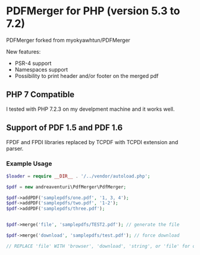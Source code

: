 # PDFMerger for PHP (version 5.3 to 7.2)

PDFMerger forked from myokyawhtun/PDFMerger

New features:
* PSR-4 support
* Namespaces support
* Possibility to print header and/or footer on the merged pdf

## PHP 7 Compatible

I tested with PHP 7.2.3 on my develpment machine and it works well.

## Support of PDF 1.5 and PDF 1.6

FPDF and FPDI libraries replaced by TCPDF with TCPDI extension and parser.

### Example Usage
```php
$loader = require __DIR__ . '/../vendor/autoload.php';

$pdf = new andreaventuri\PdfMerger\PdfMerger;

$pdf->addPDF('samplepdfs/one.pdf', '1, 3, 4');
$pdf->addPDF('samplepdfs/two.pdf', '1-2');
$pdf->addPDF('samplepdfs/three.pdf');


$pdf->merge('file', 'samplepdfs/TEST2.pdf'); // generate the file

$pdf->merge('download', 'samplepdfs/test.pdf'); // force download

// REPLACE 'file' WITH 'browser', 'download', 'string', or 'file' for output options
```
